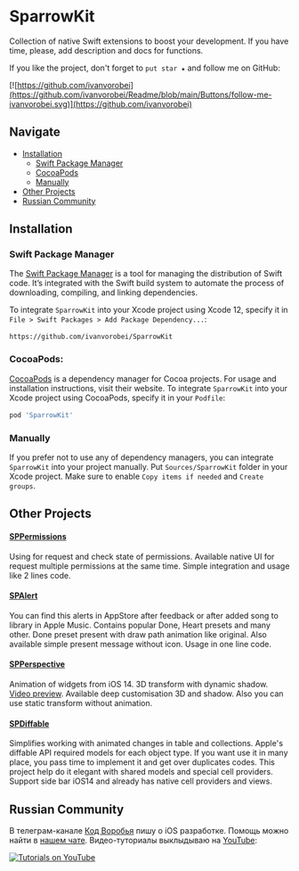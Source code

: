 # SparrowKit

Collection of native Swift extensions to boost your development.
If you have time, please, add description and docs for functions.

If you like the project, don't forget to `put star ★` and follow me on GitHub:

[![https://github.com/ivanvorobei](https://github.com/ivanvorobei/Readme/blob/main/Buttons/follow-me-ivanvorobei.svg)](https://github.com/ivanvorobei)

## Navigate

- [Installation](#installation)
    - [Swift Package Manager](#swift-package-manager)
    - [CocoaPods](#cocoapods)
    - [Manually](#manually)
- [Other Projects](#other-projects)
- [Russian Community](#russian-community)

## Installation

### Swift Package Manager

The [Swift Package Manager](https://swift.org/package-manager/) is a tool for managing the distribution of Swift code. It’s integrated with the Swift build system to automate the process of downloading, compiling, and linking dependencies.

To integrate `SparrowKit` into your Xcode project using Xcode 12, specify it in `File > Swift Packages > Add Package Dependency...`:

```ogdl
https://github.com/ivanvorobei/SparrowKit
```

### CocoaPods:

[CocoaPods](https://cocoapods.org) is a dependency manager for Cocoa projects. For usage and installation instructions, visit their website. To integrate `SparrowKit` into your Xcode project using CocoaPods, specify it in your `Podfile`:

```ruby
pod 'SparrowKit'
```

### Manually

If you prefer not to use any of dependency managers, you can integrate `SparrowKit` into your project manually. Put `Sources/SparrowKit` folder in your Xcode project. Make sure to enable `Copy items if needed` and `Create groups`.

## Other Projects

#### [SPPermissions](https://github.com/ivanvorobei/SPPermissions)
Using for request and check state of permissions. Available native UI for request multiple permissions at the same time. Simple integration and usage like 2 lines code.

#### [SPAlert](https://github.com/ivanvorobei/SPAlert)
You can find this alerts in AppStore after feedback or after added song to library in Apple Music. Contains popular Done, Heart presets and many other. Done preset present with draw path animation like original. Also available simple present message without icon. Usage in one line code.

#### [SPPerspective](https://github.com/ivanvorobei/SPPerspective)
Animation of widgets from iOS 14. 3D transform with dynamic shadow. [Video preview](https://ivanvorobei.by/github/spperspective/video-preview). Available deep customisation 3D and shadow. Also you can use static transform without animation.

#### [SPDiffable](https://github.com/ivanvorobei/SPDiffable)
Simplifies working with animated changes in table and collections. Apple's diffable API required models for each object type. If you want use it in many place, you pass time to implement it and get over duplicates codes. This project help do it elegant with shared models and special cell providers. Support side bar iOS14 and already has native cell providers and views.

## Russian Community

В телеграм-канале [Код Воробья](https://sparrowcode.by/telegram) пишу о iOS разработке. Помощь можно найти в [нашем чате](https://sparrowcode.by/telegram/chat).
Видео-туториалы выклыдываю на [YouTube](https://sparrowcode.by/youtube):

[![Tutorials on YouTube](https://cdn.ivanvorobei.by/github/readme/youtube-preview.jpg)](https://sparrowcode.by/youtube)

